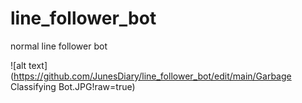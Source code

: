 # line_follower_bot
normal line follower bot

![alt text](https://github.com/JunesDiary/line_follower_bot/edit/main/Garbage Classifying Bot.JPG!raw=true)

